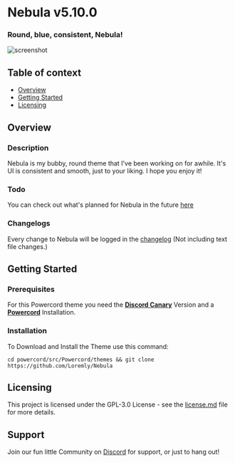 # Nebula v5.10.0
### Round, blue, consistent, Nebula!
![screenshot](https://i.imgur.com/khePGjR.png)
## Table of context
- [Overview](#overview)
- [Getting Started](#Getting-Started)
- [Licensing](#Licensing)

## Overview

### Description
Nebula is my bubby, round theme that I've been working on for awhile. It's UI is consistent and smooth, just to your liking. I hope you enjoy it!
### Todo
You can check out what's planned for Nebula in the future [here](https://github.com/Loremly/Nebula/blob/main/TODO.md)

### Changelogs
Every change to Nebula will be logged in the [changelog](https://github.com/Loremly/Nebula/blob/main/changelog.md) (Not including text file changes.)

## Getting Started

### Prerequisites

For this Powercord theme you need the [**Discord Canary**](https://discordia.me/en/canary) Version and a [**Powercord**](https://powercord.dev/installation) Installation.

### Installation

To Download and Install the Theme use this command:

```
cd powercord/src/Powercord/themes && git clone https://github.com/Loremly/Nebula
```

## Licensing
This project is licensed under the GPL-3.0 License - see the [license.md](https://github.com/Loremly/Nebula/blob/main/LICENSE.MD) file for more details.

## Support
Join our fun little Community on [Discord](https://discord.com/invite/powercord) for support, or just to hang out!

